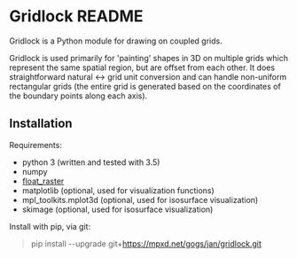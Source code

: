 # Gridlock README

Gridlock is a Python module for drawing on coupled grids.

Gridlock is used primarily for 'painting' shapes in 3D on multiple grids which represent the
same spatial region, but are offset from each other. It does straightforward natural <-> grid unit
conversion and can handle non-uniform rectangular grids (the entire grid is generated based on
the coordinates of the boundary points along each axis).

## Installation

Requirements:
* python 3 (written and tested with 3.5)
* numpy
* [float_raster](https://mpxd.net/gogs/jan/float_raster)
* matplotlib (optional, used for visualization functions)
* mpl_toolkits.mplot3d (optional, used for isosurface visualization)
* skimage (optional, used for isosurface visualization)

Install with pip, via git:

>pip install --upgrade git+https://mpxd.net/gogs/jan/gridlock.git
